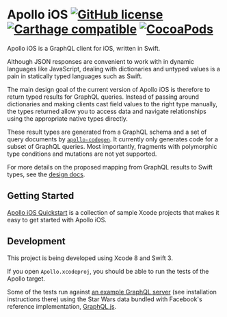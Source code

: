 # Apollo iOS [![GitHub license](https://img.shields.io/badge/license-MIT-lightgrey.svg?maxAge=2592000)](https://raw.githubusercontent.com/apollostack/apollo-ios/master/LICENSE.md) [![Carthage compatible](https://img.shields.io/badge/Carthage-compatible-4BC51D.svg?style=flat)](https://github.com/Carthage/Carthage)  [![CocoaPods](https://img.shields.io/cocoapods/v/Apollo.svg?maxAge=2592000)](https://cocoapods.org/pods/Apollo)

Apollo iOS is a GraphQL client for iOS, written in Swift.

Although JSON responses are convenient to work with in dynamic languages like JavaScript, dealing with dictionaries and untyped values is a pain in statically typed languages such as Swift.

The main design goal of the current version of Apollo iOS is therefore to return typed results for GraphQL queries. Instead of passing around dictionaries and making clients cast field values to the right type manually, the types returned allow you to access data and navigate relationships using the appropriate native types directly.

These result types are generated from a GraphQL schema and a set of query documents by [`apollo-codegen`](https://github.com/apollostack/apollo-codegen). It currently only generates code for a subset of GraphQL queries. Most importantly, fragments with polymorphic type conditions and mutations are not yet supported.

For more details on the proposed mapping from GraphQL results to Swift types, see the [design docs](DESIGN.md).

## Getting Started

[Apollo iOS Quickstart](https://github.com/apollostack/apollo-ios-quickstart) is a collection of sample Xcode projects that makes it easy to get started with Apollo iOS.

## Development

This project is being developed using Xcode 8 and Swift 3.

If you open `Apollo.xcodeproj`, you should be able to run the tests of the Apollo target.

Some of the tests run against [an example GraphQL server](https://github.com/jahewson/graphql-starwars) (see installation instructions there) using the Star Wars data bundled with Facebook's reference implementation, [GraphQL.js](https://github.com/graphql/graphql-js).

